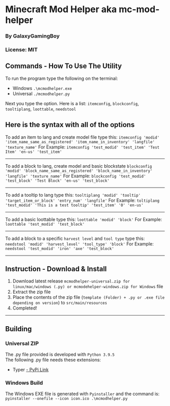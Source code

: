 # Minecraft Mod Helper aka mc-mod-helper

### By GalaxyGamingBoy

### License: MIT

## Commands - How To Use The Utility

To run the program type the following on the terminal:

- Windows `.\mcmodhelper.exe`
- Universal `./mcmodhelper.py`

Next you type the option.
Here is a list:
`itemconfig`, `blockconfig`, `tooltiplang`, `loottable`, `needstool`

## Here is the syntax with all of the options

To add an item to lang and create model file type this:
`itemconfig 'modid' 'item_name_same_as_registered' 'item_name_in_inventory' 'langfile' 'texture_name'`
For Example:
`itemconfig 'test_modid' 'test_item' 'Test Item' 'en-us' 'test_item'`

---

To add a block to lang, create model and basic blockstate
`blockconfig 'modid' 'block_name_same_as_registered' 'block_name_in_inventory' 'langfile' 'texture_name'`
For Example:
`blockconfig 'test_modid' 'test_block' 'Test Block' 'en-us' 'test_block'`

---

To add a tooltip to lang type this:
`tooltiplang 'modid' 'tooltip' 'target_item_or_block' 'entry_num' 'langfile'`
For Example:
`toltiplang 'test_modid' 'This is a test tooltip' 'test_item' '0' 'en-us'`

---

To add a basic loottable type this:
`loottable 'modid' 'block'`
For Example:
`loottable 'test_modid' 'test_block'`

---

To add a block to a specific `harvest level` and `tool type` type this:
`needstool 'modid' 'harvest_level' 'tool_type' 'block'`
For Example:
`needstool 'test_modid' 'iron' 'axe' 'test_block'`

---

## Instruction - Download & Install

1. Download latest release `mcmodhelper-universal.zip for linux/mac/windows (.py) or mcmodehelper-windows.zip for Windows` file
2. Extract the zip file
3. Place the contents of the zip file (`template (Folder) + .py or .exe file depending on version`)
   to `src/main/resources`
4. Completed!

---

## Building

### Universal ZIP

The .py file provided is developed with `Python 3.9.5`  
The following .py file needs these extensions:

- Typer [- PyPi Link](https://pypi.org/project/typer/)

### Windows Build

The Windows EXE file is generated with `Pyinstaller` and the command is:
`pyinstaller --onefile --icon icon.ico .\mcmodhelper.py `
